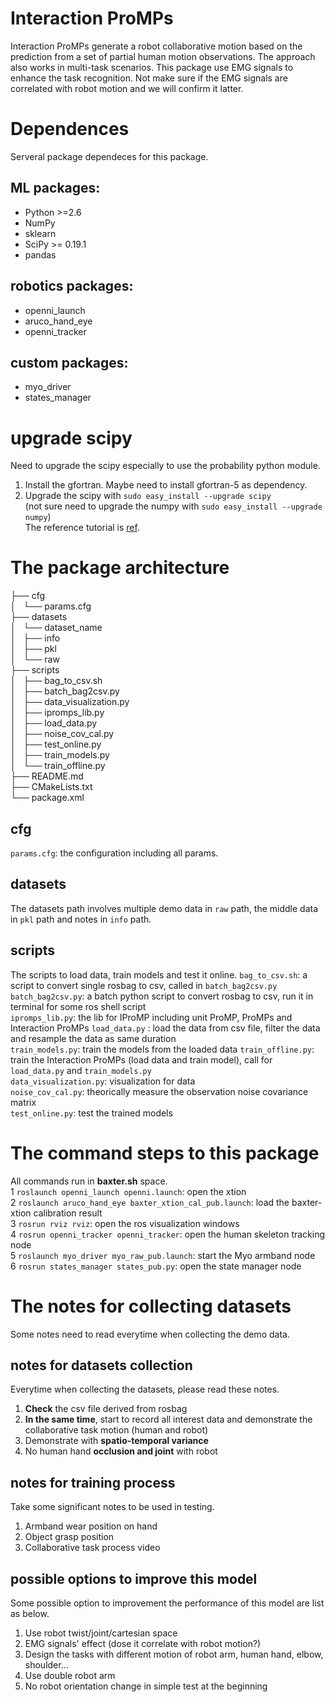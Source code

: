 # Interaction ProMPs  
Interaction ProMPs generate a robot collaborative motion based on the prediction from a set of partial human motion observations. The approach also works in multi-task scenarios. This package use EMG signals to enhance the task recognition. 
Not make sure if the EMG signals are correlated with robot motion and we will confirm it latter. 


# Dependences
Serveral package dependeces for this package. 
## ML packages: 
- Python >=2.6
- NumPy
- sklearn
- SciPy >= 0.19.1
- pandas

## robotics packages: 
- openni_launch
- aruco_hand_eye
- openni_tracker

## custom packages: 
- myo_driver
- states_manager

# upgrade scipy
Need to upgrade the scipy especially to use the probability python module. 
1. Install the gfortran. Maybe need to install gfortran-5 as dependency.  
2. Upgrade the scipy with `sudo easy_install --upgrade scipy`  
(not sure need to upgrade the numpy with `sudo easy_install --upgrade numpy`)  
The reference tutorial is [ref](https://askubuntu.com/questions/682825/how-to-update-to-the-latest-numpy-and-scipy-on-ubuntu-14-04lts).  


# The package architecture  
├── cfg  
│   └── params.cfg  
├── datasets  
│   └── dataset_name  
│       ├── info  
│       ├── pkl  
│       └── raw  
├── scripts  
│   ├── bag_to_csv.sh  
│   ├── batch_bag2csv.py  
│   ├── data_visualization.py  
│   ├── ipromps_lib.py  
│   ├── load_data.py  
│   ├── noise_cov_cal.py  
│   ├── test_online.py  
│   ├── train_models.py  
│   └── train_offline.py  
├── README.md  
├── CMakeLists.txt  
└── package.xml  


## cfg
`params.cfg`: the configuration including all params.

## datasets
The datasets path involves multiple demo data in `raw` path, the middle data in `pkl` path and notes in `info` path. 

## scripts
The scripts to load data, train models and test it online. 
`bag_to_csv.sh`: a script to convert single rosbag to csv, called in `batch_bag2csv.py`  
`batch_bag2csv.py`: a batch python script to convert rosbag to csv, run it in terminal for some ros shell script  
`ipromps_lib.py`: the lib for IProMP including unit ProMP, ProMPs and Interaction ProMPs
`load_data.py` : load the data from csv file, filter the data and resample the data as same duration  
`train_models.py`: train the models from the loaded data
`train_offline.py`: train the Interaction ProMPs (load data and train model), call for `load_data.py` and `train_models.py`  
`data_visualization.py`: visualization for data  
`noise_cov_cal.py`: theorically measure the observation noise covariance matrix  
`test_online.py`: test the trained models  


# The command steps to this package
All commands run in **baxter.sh** space.  
1 `roslaunch openni_launch openni.launch`: open the xtion  
2 `roslaunch aruco_hand_eye baxter_xtion_cal_pub.launch`: load the baxter-xtion calibration result  
3 `rosrun rviz rviz`: open the ros visualization windows  
4 `rosrun openni_tracker openni_tracker`: open the human skeleton tracking node  
5 `roslaunch myo_driver myo_raw_pub.launch`: start the Myo armband node  
6 `rosrun states_manager states_pub.py`: open the state manager node  


# The notes for collecting datasets
Some notes need to read everytime when collecting the demo data. 
## notes for datasets collection
Everytime when collecting the datasets, please read these notes. 
1. **Check** the csv file derived from rosbag 
2. **In the same time**, start to record all interest data and demonstrate the collaborative task motion (human and robot)  
3. Demonstrate with **spatio-temporal variance**  
4. No human hand **occlusion and joint** with robot  

## notes for training process
Take some significant notes to be used in testing.  
1. Armband wear position on hand  
2. Object grasp position  
3. Collaborative task process video  

## possible options to improve this model
Some possible option to improvement the performance of this model are list as below. 
1. Use robot twist/joint/cartesian space  
2. EMG signals' effect (dose it correlate with robot motion?)  
3. Design the tasks with different motion of robot arm, human hand, elbow, shoulder...  
4. Use double robot arm  
5. No robot orientation change in simple test at the beginning  
